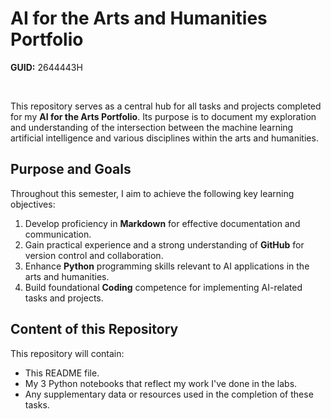 # AI for the Arts and Humanities Portfolio

**GUID:** 2644443H

<br>

This repository serves as a central hub for all tasks and projects completed for my **AI for the Arts Portfolio**. Its purpose is to document my exploration and understanding of the intersection between the machine learning artificial intelligence and various disciplines within the arts and humanities.

## Purpose and Goals

Throughout this semester, I aim to achieve the following key learning objectives:

1.  Develop proficiency in **Markdown** for effective documentation and communication.
2.  Gain practical experience and a strong understanding of **GitHub** for version control and collaboration.
3.  Enhance **Python** programming skills relevant to AI applications in the arts and humanities.
4.  Build foundational **Coding** competence for implementing AI-related tasks and projects.

## Content of this Repository

This repository will contain:

* This README file.
* My 3 Python notebooks that reflect my work I've done in the labs.
* Any supplementary data or resources used in the completion of these tasks.
